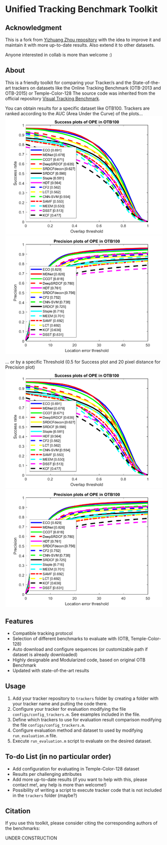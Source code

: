 Unified Tracking Benchmark Toolkit
===

## Acknowledgment

This is a fork from [Yizhuang Zhou repository](https://github.com/ZhouYzzz/otb-toolkit) with the idea to improve it and maintain it with more up-to-date results. Also extend it to other datasets.

Anyone interested in collab is more than welcome :)

## About

This is a friendly toolkit for comparing your Tracker/s and the State-of-the-art trackers on datasets like the Online Tracking Benchmark (OTB-2013 and OTB-2015) or Temple-Color-128 
The source code was inherited from the official repository [Visual Tracking Benchmark](http://cvlab.hanyang.ac.kr/tracker_benchmark/index.html).

You can obtain results for a specific dataset like OTB100. 
Trackers are ranked according to the AUC (Area Under the Curve) of the plots... 
![Success Plot of OTB ranked by AUC](figs/sample/success_plot_OPE_OTB100_AUC.png)
![Precision Plot of OTB ranked by AUC](figs/sample/precision_plot_OPE_OTB100_AUC.png)

... or by a specific Threshold (0.5 for Success plot and 20 pixel distance for Precision plot)
![Success Plot of OTB ranked by AUC](figs/sample/success_plot_OPE_OTB100_AUC.png)
![Precision Plot of OTB ranked by AUC](figs/sample/precision_plot_OPE_OTB100_AUC.png)

## Features
* Compatible tracking protocol
* Selection of different benchmarks to evaluate with (OTB, Temple-Color-128)
* Auto download and configure sequences (or customizable path if dataset is already downloaded)
* Highly designable and Modularized code, based on original OTB Benchmark
* Updated with state-of-the-art results

## Usage 

1. Add your tracker repository to `trackers` folder by creating a folder with your tracker name and putting the code there.
2. Configure your tracker for evaluation modifying the file `configs/config_trackers.m`. See examples included in the file.
3. Define which trackers to use for evaluation result comparison modifying the file `configs/config_trackers.m`.
4. Configure evaluation method and dataset to used by modifying `run_evaluation.m` file.
5. Execute `run_evaluation.m` script to evaluate on the desired dataset.

## To-do List (in no particular order)
* Add configuration for evaluating in Temple-Color-128 dataset
* Results per challenging attributes
* Add more up-to-date results (if you want to help with this, please contact me!, any help is more than welcome!)
* Possibility of writing a script to execute tracker code that is not included in the `trackers` folder (maybe?)

## Citation

If you use this toolkit, please consider citing the corresponding authors of the benchmarks:

UNDER CONSTRUCTION